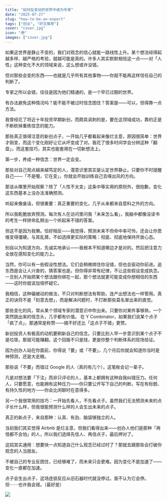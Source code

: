 ```yaml
---
title: "如何在变动的世界中成为专家"
date: "2025-07-27"
slug: "how-to-be-an-expert"
tags: ["创业", "好文推荐"]
cover: "cover.jpg"
icon: "😎"
images: ["cover.jpg"]
---
```

如果这世界是静止不变的，我们对观念的信心就能一路线性上升。某个想法经得起越多样、越严格的考验，就越可能是真的。许多人其实默默相信这一点——对「人性」这种变化不大的领域来说，这么想或许没错。



但对那些会变的东西——也就是几乎所有其他事物——你就不能再这样信任自己的判断了。



专家之所以会错，往往是因为他们精通的，是一个早已过期的世界。



有办法避免这种情况吗？能不能不被过时信念困住？答案是——可以，但得靠一点方法。



我曾经花了将近十年投资早期新创，而颇具讽刺的是，要在这领域成功，靠的正是不断砍掉重练信念的能力。



那些真正值得注意的新创点子，一开始几乎都看起来像烂主意，原因很简单：世界才刚变，而这个变化刚好让它从坏变成了对。我花了很多时间学会分辨这种「翻盘」，而这套技巧，其实也能套用在一切新想法上。



第一步，养成一种信念：世界一定会变。



那些对自己观点越来越笃定的人，潜意识里其实是认定世界静止。只要你不时提醒自己——「不是喔，它在变」，你就会开始训练自己去嗅出风的方向。



那该从哪里开始观察？除了「人性不太变」这条中等实用的原则外，很抱歉，变化这东西基本上没办法准确预测。



听起来像废话，但很重要：真正重要的变化，几乎从来都来自意料之外的方向。



所以我乾脆放弃预测。每次有人在访问里问我「未来怎么看」，我脑中都像没读书的考生一样拼命乱掰出一个听起来不错的答案。



但这不是因为我懒。恰好相反——我觉得，预测未来不但命中率可怜，还会让你思维变得僵硬。与其乱猜，不如选择更实际的策略：彻底、彻底地保持开放心态。



别自以为知道方向，先诚实地承认——我根本不知道哪边才是对的。然后把注意力全放在感知变化的能力上。



当然，你可以有一些假设性想法。它们会稍微绑住你没错，但也会驱动你前进。追东西是会让人兴奋的，猜答案也是。但你得非常有纪律，不让这些假设变成执念。
一旦别人开始把某个想法跟你绑在一起，那个想法就更可能变成你想相信的东西——这时你就该加倍怀疑它。



我相信，这种偏被动的做法，不只对判断想法有帮助，连产出想法也一样管用。真正的诀窍不是「刻意去想」，而是解决问题时，不打断那些莫名冒出来的直觉。



那些变化的风，常从某个领域专家的潜意识中吹出来。只要你对某件事够熟，一个突然跳出来的怪念头，几乎都有价值。
在 Y Combinator，如果我们说某个点子「疯了点」，那通常是称赞——搞不好还比「这点子不错」更赞。



新创投资人有极高的动机要刷新自己的信念。只要比别人早一步意识到某个点子不是垃圾，那就可能赚翻。这个回报不只是钱，更是你整个判断体系的现场验证。



因为创办人站在你面前，你得说「要」或「不要」，几个月后你就会知道你当时是神预测，还是大走眼。



那些说「不要」而错过 Google 的人（真的有几个），这笔帐会记一辈子。



凡是对想法要「下注」而非只评论的人，基本上都拥有这种自我纠错压力。任何人，只要愿意，也能拥有这种压力——你只要公开写下自己的判断。写在有标题、有持久性的地方——你会比闲聊时在意得多。



另一个我很常用的技巧：一开始先看人，不先看点子。虽然我们无法预测未来的点子长什么样，但我很能预测什么样的人会生出未来的点子。



真正的新点子，来自那种：认真、有劲、脑袋够独立的人。



当初我们其实觉得 Airbnb 是烂主意，但我们看得出来——创办人他们是那种「再怪都不会怕」的人，所以我们选择先信人、再信点子，最后押对了。



这招其实通用：想要快一点知道自己什么观念已经过时了？那就去跟那些会打破你观念的人当朋友。



不被自己的专业反困住，已经够难了，而未来只会更难。因为变化不是加速了——变化一直都在加速。



点子会生出点子，这场连锁反应从旧石器时代就没停过。我不认为它会停。
但⋯⋯也许我会错。（最好是）




![](https://prod-files-secure.s3.us-west-2.amazonaws.com/112d0858-5090-4d34-a606-b75eb8d65fd2/46476355-9cf3-4e99-9b7a-3531bc426380/1000202064.png?X-Amz-Algorithm=AWS4-HMAC-SHA256&X-Amz-Content-Sha256=UNSIGNED-PAYLOAD&X-Amz-Credential=ASIAZI2LB466Q4LRUB57%2F20250907%2Fus-west-2%2Fs3%2Faws4_request&X-Amz-Date=20250907T231101Z&X-Amz-Expires=3600&X-Amz-Security-Token=IQoJb3JpZ2luX2VjEEcaCXVzLXdlc3QtMiJHMEUCIQCevdxUQKkNX%2F6iGJOTYBV2uXKt6nPVI0vhmjtf1%2BVj0gIgHGmfGiPM0KM%2F12MCsaOkM4EHjfCZqle%2BB%2B17p7oPjlIqiAQIsP%2F%2F%2F%2F%2F%2F%2F%2F%2F%2FARAAGgw2Mzc0MjMxODM4MDUiDIwCeURdAm5A1ekucSrcA7Ag5W9fE%2FJDVcx6x1NZWdtXz9JWVDElviUVFRijiUF8K%2F7ensTIFINdUdCKOhM4YdebtAOslw25exKZ7ourBTdAJFwsQfQQJN%2FO%2BFzSSvlbST0T1hDJbGOQ8huFMeP%2F7ilgg%2FyVWHTQMUTZhW%2BFtGoZ6wYAyCfCN5MvTP%2BF8ZdfitvTg%2Fq3Qq5KgoYsXog%2Bwf2tx4XPEhM9BPqA55UGhR5ocWowT1e8qbJnGyBIE5Q5PzhFupwGtCoHxixnMSloklqZ3R6tD1skNst41pbtshcCOvrxSOfcRVEqUdkg4c1M8AjAtxql7rORWvpuEB9X%2BQdoU52T3ajFwog%2BQFGlNxQvYn%2FTatWoyBsfmp5WZ2xVUrTf2Po1RxcdszlHNhYq%2F8W1BY6p4xAYZ%2FFgQfxAoKQsUTsfggKGk6HHZ1sWFjQ5fp%2B%2FqBLcYkXlZXwxjZUE%2FI7gG3LO66j0LMrgj125oxOwpUywnkBrYRXamIEEUJ6DGxheUVBiw1K2%2BU%2B76OVaYHK3bApDSl1Sz%2F6A%2BpP01RY%2F9ZO%2FSbhQAidJCIUx6i0O7oD94h7V9YFLA4nNjCm2Cf7A0sd3m1CYZ6dT13JydxOYOCFWqyFRh%2FcfomdRWI9FVekYcKKfDgPfIMthMIag%2BMUGOqUB0OazevsSaEKXP4qS2rGkoO25rjjesXz5dG1GgHgcLYZFbHNzeZbdoPvH1BMpyirPXCvmUcHjZSc8SZuvJEornonYdIbnf3S5%2BIxcMTF0KxaMFbmRKmChEmBAfcPS%2FRzL6nCb2nH105n974ThK2MHItkTexBkIYWiIeFPpU70fvXsFi0UFfkcjidyJ7iuc5WFOq98Uo71x5jbwN8gy4yocXRrEfb6&X-Amz-Signature=efe1acb12e72a1d54019aceeeb61adc118ea0a3ea897a9e511e01e0054e8cb2d&X-Amz-SignedHeaders=host&x-amz-checksum-mode=ENABLED&x-id=GetObject)

